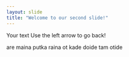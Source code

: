 ```yaml
---
layout: slide
title: "Welcome to our second slide!"
---
```

Your text
Use the left arrow to go back!

are maina putka raina 
ot kade doide 
tam otide
